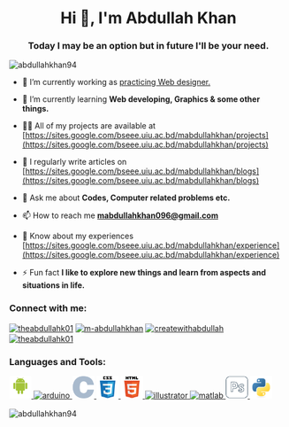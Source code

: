 <h1 align="center">Hi 👋, I'm Abdullah Khan</h1>
<h3 align="center">Today I may be an option but in future I'll be your need.</h3>

<p align="left"> <img src="https://komarev.com/ghpvc/?username=abdullahkhan94&label=Profile%20views&color=0e75b6&style=flat" alt="abdullahkhan94" /> </p>

- 🔭 I’m currently working as [practicing Web designer.](https://sites.google.com/bseee.uiu.ac.bd/mabdullahkhan/home)

- 🌱 I’m currently learning **Web developing, Graphics & some other things.**

- 👨‍💻 All of my projects are available at [https://sites.google.com/bseee.uiu.ac.bd/mabdullahkhan/projects](https://sites.google.com/bseee.uiu.ac.bd/mabdullahkhan/projects)

- 📝 I regularly write articles on [https://sites.google.com/bseee.uiu.ac.bd/mabdullahkhan/blogs](https://sites.google.com/bseee.uiu.ac.bd/mabdullahkhan/blogs)

- 💬 Ask me about **Codes, Computer related problems etc.**

- 📫 How to reach me **mabdullahkhan096@gmail.com**

- 📄 Know about my experiences [https://sites.google.com/bseee.uiu.ac.bd/mabdullahkhan/experience](https://sites.google.com/bseee.uiu.ac.bd/mabdullahkhan/experience)

- ⚡ Fun fact **I like to explore new things and learn from aspects and situations in life.**

<h3 align="left">Connect with me:</h3>
<p align="left">
<a href="https://twitter.com/theabdullahk01" target="blank"><img align="center" src="https://cdn.jsdelivr.net/npm/simple-icons@3.0.1/icons/twitter.svg" alt="theabdullahk01" height="30" width="40" /></a>
<a href="https://linkedin.com/in/m-abdullahkhan" target="blank"><img align="center" src="https://cdn.jsdelivr.net/npm/simple-icons@3.0.1/icons/linkedin.svg" alt="m-abdullahkhan" height="30" width="40" /></a>
<a href="https://fb.com/createwithabdullah" target="blank"><img align="center" src="https://cdn.jsdelivr.net/npm/simple-icons@3.0.1/icons/facebook.svg" alt="createwithabdullah" height="30" width="40" /></a>
<a href="https://instagram.com/theabdullahk01" target="blank"><img align="center" src="https://cdn.jsdelivr.net/npm/simple-icons@3.0.1/icons/instagram.svg" alt="theabdullahk01" height="30" width="40" /></a>
</p>

<h3 align="left">Languages and Tools:</h3>
<p align="left"> <a href="https://developer.android.com" target="_blank"> <img src="https://raw.githubusercontent.com/devicons/devicon/master/icons/android/android-original-wordmark.svg" alt="android" width="40" height="40"/> </a> <a href="https://www.arduino.cc/" target="_blank"> <img src="https://cdn.worldvectorlogo.com/logos/arduino-1.svg" alt="arduino" width="40" height="40"/> </a> <a href="https://www.cprogramming.com/" target="_blank"> <img src="https://raw.githubusercontent.com/devicons/devicon/master/icons/c/c-original.svg" alt="c" width="40" height="40"/> </a> <a href="https://www.w3schools.com/css/" target="_blank"> <img src="https://raw.githubusercontent.com/devicons/devicon/master/icons/css3/css3-original-wordmark.svg" alt="css3" width="40" height="40"/> </a> <a href="https://www.w3.org/html/" target="_blank"> <img src="https://raw.githubusercontent.com/devicons/devicon/master/icons/html5/html5-original-wordmark.svg" alt="html5" width="40" height="40"/> </a> <a href="https://www.adobe.com/in/products/illustrator.html" target="_blank"> <img src="https://www.vectorlogo.zone/logos/adobe_illustrator/adobe_illustrator-icon.svg" alt="illustrator" width="40" height="40"/> </a> <a href="https://www.mathworks.com/" target="_blank"> <img src="https://raw.githubusercontent.com/simple-icons/simple-icons/master/icons/mathworks.svg" alt="matlab" width="40" height="40"/> </a> <a href="https://www.photoshop.com/en" target="_blank"> <img src="https://raw.githubusercontent.com/devicons/devicon/master/icons/photoshop/photoshop-line.svg" alt="photoshop" width="40" height="40"/> </a> <a href="https://www.python.org" target="_blank"> <img src="https://raw.githubusercontent.com/devicons/devicon/master/icons/python/python-original.svg" alt="python" width="40" height="40"/> </a> </p>

<p><img align="center" src="https://github-readme-stats.vercel.app/api/top-langs?username=abdullahkhan94&show_icons=true&locale=en&layout=compact" alt="abdullahkhan94" /></p>

<!--
**AbdullahKhan94/AbdullahKhan94** is a ✨ _special_ ✨ repository because its `README.md` (this file) appears on your GitHub profile.

Here are some ideas to get you started:

-  ... 
- 🌱 I’m currently learning ...
- 👯 I’m looking to collaborate on ...
- 🤔 I’m looking for help with ...
- 💬 Ask me about ...
- 📫 How to reach me: ...
- 😄 Pronouns: ...
- ⚡ Fun fact: ...
-->
